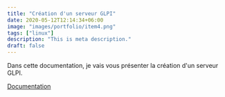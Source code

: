 ```yaml
---
title: "Création d'un serveur GLPI"
date: 2020-05-12T12:14:34+06:00
image: "images/portfolio/item4.png"
tags: ["linux"]
description: "This is meta description."
draft: false
---
```



Dans cette documentation, je vais vous présenter la création d'un serveur GLPI.

[Documentation](/GLPI.pdf)